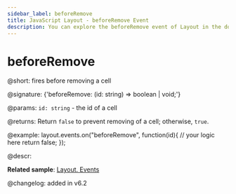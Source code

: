 ```yaml
---
sidebar_label: beforeRemove
title: JavaScript Layout - beforeRemove Event 
description: You can explore the beforeRemove event of Layout in the documentation of the DHTMLX JavaScript UI library. Browse developer guides and API reference, try out code examples and live demos, and download a free 30-day evaluation version of DHTMLX Suite 7.
---
```


# beforeRemove

@short: fires before removing a cell

@signature: {'beforeRemove: (id: string) => boolean | void;'}

@params:
`id: string` - the id of a cell

@returns:
Return `false` to prevent removing of a cell; otherwise, `true`.

@example:
layout.events.on("beforeRemove", function(id){
	// your logic here
    return false;
});

@descr:

**Related sample**: [Layout. Events](https://snippet.dhtmlx.com/fyxw0map)

@changelog:
added in v6.2
